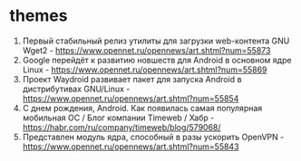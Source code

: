 # themes
1. Первый стабильный релиз утилиты для загрузки web-контента GNU Wget2 - https://www.opennet.ru/opennews/art.shtml?num=55873
1. Google перейдёт к развитию новшеств для Android в основном ядре Linux - https://www.opennet.ru/opennews/art.shtml?num=55869
1. Проект Waydroid развивает пакет для запуска Android в дистрибутивах GNU/Linux - https://www.opennet.ru/opennews/art.shtml?num=55854
1. С днем рождения, Android. Как появилась самая популярная мобильная ОС / Блог компании Timeweb / Хабр - https://habr.com/ru/company/timeweb/blog/579068/
1. Представлен модуль ядра, способный в разы ускорить OpenVPN - https://www.opennet.ru/opennews/art.shtml?num=55843

